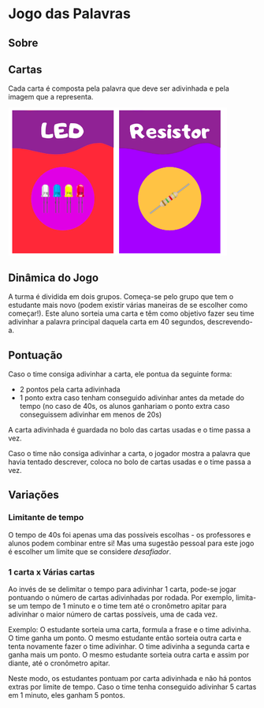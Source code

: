 # Jogo das Palavras

## Sobre

## Cartas
Cada carta é composta pela palavra que deve ser adivinhada e pela imagem que a representa. 

![Cartas Jogo das Palavras](images/cartas-palavras.png)

## Dinâmica do Jogo

A turma é dividida em dois grupos. Começa-se pelo grupo que tem o estudante mais novo (podem existir várias maneiras de se escolher como começar!).
Este aluno sorteia uma carta e têm como objetivo fazer seu time adivinhar a palavra principal daquela carta em 40 segundos, descrevendo-a. 

## Pontuação 
Caso o time consiga adivinhar a carta, ele pontua da seguinte forma: 
 - 2 pontos pela carta adivinhada
-  1 ponto extra caso tenham conseguido adivinhar antes da metade do tempo (no caso de 40s, os alunos ganhariam o ponto extra caso conseguissem adivinhar em menos de 20s)

A carta adivinhada é guardada no bolo das cartas usadas e o time passa a vez. 

Caso o time não consiga adivinhar a carta, o jogador mostra a palavra que havia tentado descrever, coloca no bolo de cartas usadas e o time passa a vez. 

## Variações 

### Limitante de tempo
O tempo de 40s foi apenas uma das possíveis escolhas - os professores e alunos podem combinar entre si! Mas uma sugestão pessoal para este jogo é escolher um limite que se considere *desafiador*. 

### 1 carta x Várias cartas
Ao invés de se delimitar o tempo para adivinhar 1 carta, pode-se jogar pontuando o número de cartas adivinhadas por rodada. Por exemplo, limita-se um tempo de 1 minuto e o time tem até o cronômetro apitar para adivinhar o maior número de cartas possíveis, uma de cada vez. 

Exemplo: O estudante sorteia uma carta, formula a frase e o time adivinha. O time ganha um ponto. O mesmo estudante então sorteia outra carta e tenta novamente fazer o time adivinhar. O time adivinha a segunda carta e ganha mais um ponto. O mesmo estudante sorteia outra carta e assim por diante, até o cronômetro apitar. 

Neste modo, os estudantes pontuam por carta adivinhada e não há pontos extras por limite de tempo. Caso o time tenha conseguido adivinhar 5 cartas em 1 minuto, eles ganham 5 pontos. 


